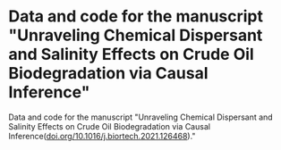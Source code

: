# Data and code for the manuscript "Unraveling Chemical Dispersant and Salinity Effects on Crude Oil Biodegradation via Causal Inference"
Data and code for the manuscript "Unraveling Chemical Dispersant and Salinity Effects on Crude Oil Biodegradation via Causal Inference([doi.org/10.1016/j.biortech.2021.126468](https://doi.org/10.1016/j.biortech.2021.126468))."
